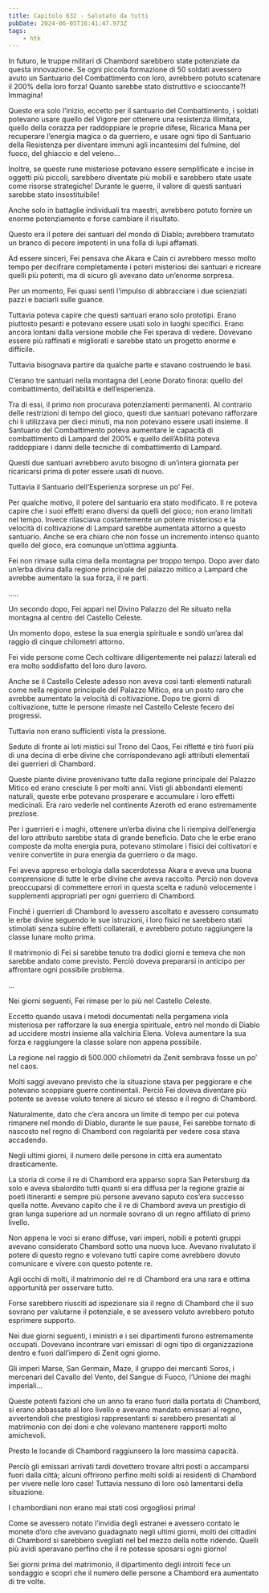 ```yaml
---
title: Capitolo 632 - Salutato da tutti
pubDate: 2024-06-05T16:41:47.973Z
tags:
    - htk
---
```


In futuro, le truppe militari di Chambord sarebbero state potenziate da questa innovazione. Se ogni piccola formazione di 50 soldati avessero avuto un Santuario del Combattimento con loro, avrebbero potuto scatenare il 200% della loro forza! Quanto sarebbe stato distruttivo e scioccante?! Immagina!

Questo era solo l’inizio, eccetto per il santuario del Combattimento, i soldati potevano usare quello del Vigore per ottenere una resistenza illimitata, quello della corazza per raddoppiare le proprie difese, Ricarica Mana per recuperare l’energia magica o da guerriero, e usare ogni tipo di Santuario della Resistenza per diventare immuni agli incantesimi del fulmine, del fuoco, del ghiaccio e del veleno…

Inoltre, se queste rune misteriose potevano essere semplificate e incise in oggetti più piccoli, sarebbero diventate più mobili e sarebbero state usate come risorse strategiche! Durante le guerre, il valore di questi santuari sarebbe stato insostituibile!

Anche solo in battaglie individuali tra maestri, avrebbero potuto fornire un enorme potenziamento e forse cambiare il risultato.

Questo era il potere dei santuari del mondo di Diablo; avrebbero tramutato un branco di pecore impotenti in una folla di lupi affamati.

Ad essere sinceri, Fei pensava che Akara e Cain ci avrebbero messo molto tempo per decifrare completamente i poteri misteriosi dei santuari e ricreare quelli più potenti, ma di sicuro gli avevano dato un’enorme sorpresa.

Per un momento, Fei quasi sentì l’impulso di abbracciare i due scienziati pazzi e baciarli sulle guance.

Tuttavia poteva capire che questi santuari erano solo prototipi. Erano piuttosto pesanti e potevano essere usati solo in luoghi specifici. Erano ancora lontani dalla versione mobile che Fei sperava di vedere. Dovevano essere più raffinati e migliorati e sarebbe stato un progetto enorme e difficile.

Tuttavia bisognava partire da qualche parte e stavano costruendo le basi.

C’erano tre santuari nella montagna del Leone Dorato finora: quello del combattimento, dell’abilità e dell’esperienza.

Tra di essi, il primo non procurava potenziamenti permanenti. Al contrario delle restrizioni di tempo del gioco, questi due santuari potevano rafforzare chi li utilizzava per dieci minuti, ma non potevano essere usati insieme. Il Santuario del Combattimento poteva aumentare le capacità di combattimento di Lampard del 200% e quello dell’Abilità poteva raddoppiare i danni delle tecniche di combattimento di Lampard.

Questi due santuari avrebbero avuto bisogno di un’intera giornata per ricaricarsi prima di poter essere usati di nuovo.

Tuttavia il Santuario dell’Esperienza sorprese un po’ Fei.

Per qualche motivo, il potere del santuario era stato modificato. Il re poteva capire che i suoi effetti erano diversi da quelli del gioco; non erano limitati nel tempo. Invece rilasciava costantemente un potere misterioso e la velocità di coltivazione di Lampard sarebbe aumentata attorno a questo santuario. Anche se era chiaro che non fosse un incremento intenso quanto quello del gioco, era comunque un’ottima aggiunta.

Fei non rimase sulla cima della montagna per troppo tempo. Dopo aver dato un’erba divina dalla regione principale del palazzo mitico a Lampard che avrebbe aumentato la sua forza, il re partì.

…..

Un secondo dopo, Fei apparì nel Divino Palazzo del Re situato nella montagna al centro del Castello Celeste.

Un momento dopo, estese la sua energia spirituale e sondò un’area dal raggio di cinque chilometri attorno.

Fei vide persone come Cech coltivare diligentemente nei palazzi laterali ed era molto soddisfatto del loro duro lavoro.

Anche se il Castello Celeste adesso non aveva così tanti elementi naturali come nella regione principale del Palazzo Mitico, era un posto raro che avrebbe aumentato la velocità di coltivazione. Dopo tre giorni di coltivazione, tutte le persone rimaste nel Castello Celeste fecero dei progressi.

Tuttavia non erano sufficienti vista la pressione.

Seduto di fronte ai loti mistici sul Trono del Caos, Fei rifletté e tirò fuori più di una decina di erbe divine che corrispondevano agli attributi elementali dei guerrieri di Chambord.

Queste piante divine provenivano tutte dalla regione principale del Palazzo Mitico ed erano cresciute lì per molti anni. Visti gli abbondanti elementi naturali, queste erbe potevano prosperare e accumulare i loro effetti medicinali. Era raro vederle nel continente Azeroth ed erano estremamente preziose.

Per i guerrieri e i maghi, ottenere un’erba divina che li riempiva dell’energia del loro attributo sarebbe stata di grande beneficio. Dato che le erbe erano composte da molta energia pura, potevano stimolare i fisici dei coltivatori e venire convertite in pura energia da guerriero o da mago.

Fei aveva appreso erbologia dalla sacerdotessa Akara e aveva una buona comprensione di tutte le erbe divine che aveva raccolto. Perciò non doveva preoccuparsi di commettere errori in questa scelta e radunò velocemente i supplementi appropriati per ogni guerriero di Chambord.

Finché i guerrieri di Chambord lo avessero ascoltato e avessero consumato le erbe divine seguendo le sue istruzioni, i loro fisici ne sarebbero stati stimolati senza subìre effetti collaterali, e avrebbero potuto raggiungere la classe lunare molto prima.

Il matrimonio di Fei si sarebbe tenuto tra dodici giorni e temeva che non sarebbe andato come previsto. Perciò doveva prepararsi in anticipo per affrontare ogni possibile problema.

…

Nei giorni seguenti, Fei rimase per lo più nel Castello Celeste.

Eccetto quando usava i metodi documentati nella pergamena viola misteriosa per rafforzare la sua energia spirituale, entrò nel mondo di Diablo ad uccidere mostri insieme alla valchiria Elena. Voleva aumentare la sua forza e raggiungere la classe solare non appena possibile.

La regione nel raggio di 500.000 chilometri da Zenit sembrava fosse un po’ nel caos.

Molti saggi avevano previsto che la situazione stava per peggiorare e che potevano scoppiare guerre continentali. Perciò Fei doveva diventare più potente se avesse voluto tenere al sicuro sé stesso e il regno di Chambord.

Naturalmente, dato che c’era ancora un limite di tempo per cui poteva rimanere nel mondo di Diablo, durante le sue pause, Fei sarebbe tornato di nascosto nel regno di Chambord con regolarità per vedere cosa stava accadendo.

Negli ultimi giorni, il numero delle persone in città era aumentato drasticamente.

La storia di come il re di Chambord era apparso sopra San Petersburg da solo e aveva sbalordito tutti quanti si era diffusa per la regione grazie ai poeti itineranti e sempre più persone avevano saputo cos’era successo quella notte. Avevano capito che il re di Chambord aveva un prestigio di gran lunga superiore ad un normale sovrano di un regno affiliato di primo livello.

Non appena le voci si erano diffuse, vari imperi, nobili e potenti gruppi avevano considerato Chambord sotto una nuova luce. Avevano rivalutato il potere di questo regno e volevano tutti capire come avrebbero dovuto comunicare e vivere con questo potente re.

Agli occhi di molti, il matrimonio del re di Chambord era una rara e ottima opportunità per osservare tutto.

Forse sarebbero riusciti ad ispezionare sia il regno di Chambord che il suo sovrano per valutarne il potenziale, e se avessero voluto avrebbero potuto esprimere supporto.

Nei due giorni seguenti, i ministri e i sei dipartimenti furono estremamente occupati. Dovevano incontrare vari emissari di ogni tipo di organizzazione dentro e fuori dall’impero di Zenit ogni giorno.

Gli imperi Marse, San Germain, Maze, il gruppo dei mercanti Soros, i mercenari del Cavallo del Vento, del Sangue di Fuoco, l’Unione dei maghi imperiali…

Queste potenti fazioni che un anno fa erano fuori dalla portata di Chambord, si erano abbassate al loro livello e avevano mandato emissari al regno, avvertendoli che prestigiosi rappresentanti si sarebbero presentati al matrimonio con dei doni e che volevano mantenere rapporti molto amichevoli.

Presto le locande di Chambord raggiunsero la loro massima capacità.

Perciò gli emissari arrivati tardi dovettero trovare altri posti o accamparsi fuori dalla città; alcuni offrirono perfino molti soldi ai residenti di Chambord per vivere nelle loro case!
Tuttavia nessuno di loro osò lamentarsi della situazione.

I chambordiani non erano mai stati così orgogliosi prima!

Come se avessero notato l’invidia degli estranei e avessero contato le monete d’oro che avevano guadagnato negli ultimi giorni, molti dei cittadini di Chambord si sarebbero svegliati nel bel mezzo della notte ridendo. Quelli più avidi speravano perfino che il re potesse sposarsi ogni giorno!

Sei giorni prima del matrimonio, il dipartimento degli introiti fece un sondaggio e scoprì che il numero delle persone a Chambord era aumentato di tre volte.



